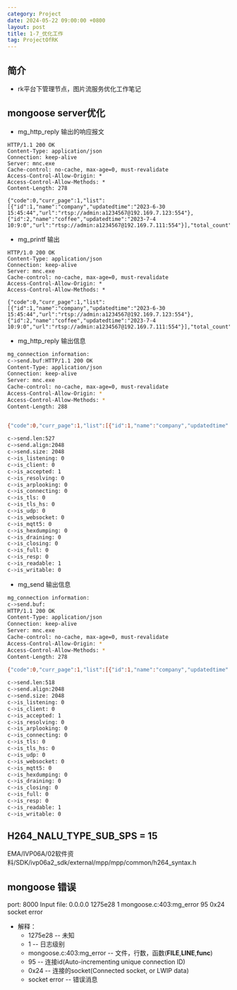 ```yaml
---
category: Project
date: 2024-05-22 09:00:00 +0800
layout: post
title: 1-7_优化工作
tag: ProjectOfRK
---
```

## 简介

+ rk平台下管理节点，图片流服务优化工作笔记

## mongoose server优化

+ mg_http_reply 输出的响应报文
```
HTTP/1.1 200 OK
Content-Type: application/json
Connection: keep-alive
Server: mnc.exe
Cache-control: no-cache, max-age=0, must-revalidate
Access-Control-Allow-Origin: *
Access-Control-Allow-Methods: *
Content-Length: 278        

{"code":0,"curr_page":1,"list":[{"id":1,"name":"company","updatedtime":"2023-6-30 15:45:44","url":"rtsp://admin:a1234567@192.169.7.123:554"},{"id":2,"name":"coffee","updatedtime":"2023-7-4 10:9:0","url":"rtsp://admin:a1234567@192.169.7.111:554"}],"total_count":2,"total_page":1}
```

+ mg_printf 输出
```
HTTP/1.0 200 OK
Content-Type: application/json
Connection: keep-alive
Server: mnc.exe
Cache-control: no-cache, max-age=0, must-revalidate
Access-Control-Allow-Origin: *
Access-Control-Allow-Methods: *

{"code":0,"curr_page":1,"list":[{"id":1,"name":"company","updatedtime":"2023-6-30 15:45:44","url":"rtsp://admin:a1234567@192.169.7.123:554"},{"id":2,"name":"coffee","updatedtime":"2023-7-4 10:9:0","url":"rtsp://admin:a1234567@192.169.7.111:554"}],"total_count":2,"total_page":1}
```

+ mg_http_reply 输出信息
```bash 
mg_connection information: 
c->send.buf:HTTP/1.1 200 OK
Content-Type: application/json
Connection: keep-alive
Server: mnc.exe
Cache-control: no-cache, max-age=0, must-revalidate
Access-Control-Allow-Origin: *
Access-Control-Allow-Methods: *
Content-Length: 288        


{"code":0,"curr_page":1,"list":[{"id":1,"name":"company","updatedtime":"2023-6-30 15:45:44","url":"rtsp://admin:a1234567@192.169.7.123:554"},{"id":2,"name":"coffee","updatedtime":"2023-7-4 10:9:0","url":"rtsp://admin:a1234567@192.169.7.111:554"}],"total_count":2,"total_page":1}
        
c->send.len:527
c->send.align:2048
c->send.size: 2048
c->is_listening: 0
c->is_client: 0
c->is_accepted: 1
c->is_resolving: 0
c->is_arplooking: 0
c->is_connecting: 0
c->is_tls: 0
c->is_tls_hs: 0
c->is_udp: 0
c->is_websocket: 0
c->is_mqtt5: 0
c->is_hexdumping: 0
c->is_draining: 0
c->is_closing: 0
c->is_full: 0
c->is_resp: 0
c->is_readable: 1
c->is_writable: 0
```

+ mg_send 输出信息
```bash 
mg_connection information: 
c->send.buf:
HTTP/1.1 200 OK
Content-Type: application/json
Connection: keep-alive
Server: mnc.exe
Cache-control: no-cache, max-age=0, must-revalidate
Access-Control-Allow-Origin: *
Access-Control-Allow-Methods: *
Content-Length: 278        

{"code":0,"curr_page":1,"list":[{"id":1,"name":"company","updatedtime":"2023-6-30 15:45:44","url":"rtsp://admin:a1234567@192.169.7.123:554"},{"id":2,"name":"coffee","updatedtime":"2023-7-4 10:9:0","url":"rtsp://admin:a1234567@192.169.7.111:554"}],"total_count":2,"total_page":1}
        
c->send.len:518
c->send.align:2048
c->send.size: 2048
c->is_listening: 0
c->is_client: 0
c->is_accepted: 1
c->is_resolving: 0
c->is_arplooking: 0
c->is_connecting: 0
c->is_tls: 0
c->is_tls_hs: 0
c->is_udp: 0
c->is_websocket: 0
c->is_mqtt5: 0
c->is_hexdumping: 0
c->is_draining: 0
c->is_closing: 0
c->is_full: 0
c->is_resp: 0
c->is_readable: 1
c->is_writable: 0
```

## H264_NALU_TYPE_SUB_SPS          = 15

EMA/IVP06A/02软件资料/SDK/ivp06a2_sdk/external/mpp/mpp/common/h264_syntax.h

## mongoose 错误

port: 8000
Input file: 0.0.0.0
1275e28 1 mongoose.c:403:mg_error       95 0x24 socket error

+ 解释：
  + 1275e28  -- 未知
  + 1 -- 日志级别
  + mongoose.c:403:mg_error -- 文件，行数，函数(__FILE__,__LINE__,__func__)
  + 95 -- 连接id(Auto-incrementing unique connection ID)
  + 0x24 -- 连接的socket(Connected socket, or LWIP data)
  + socket error -- 错误消息